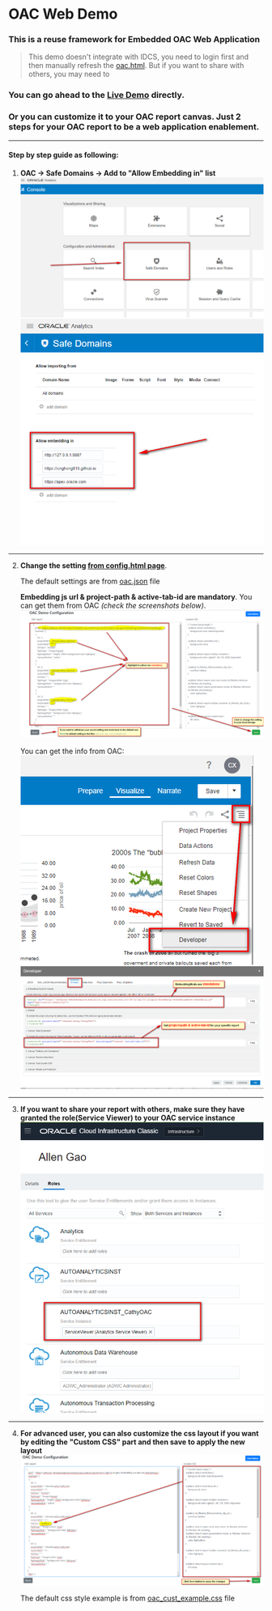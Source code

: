  # OAC Web Demo
 ### This is a reuse framework for Embedded OAC Web Application
>This demo doesn't integrate with IDCS, you need to login first and then manually refresh the [oac.html](oac.html). But if you want to share with others, you may need to 

### You can go ahead to the [Live Demo](oac.html) directly.

### Or you can customize it to your OAC report canvas. Just 2 steps for your OAC report to be a web application enablement.

-------------
#### Step by step guide as following:
1. **OAC -> Safe Domains -> Add to "Allow Embedding in" list**
    ![](images/guide/Guide_01.png)
    ![](images/guide/Guide_02.png)

-------------
2. **Change the setting [from config.html page](config.html)**.
    
    The default settings are from [oac.json](oac.json) file
    
    **Embedding js url & project-path & active-tab-id are mandatory**. You can get them from OAC _(check the screenshots below)_.
        ![](images/guide/Guide_03.png)
    
    You can get the info from OAC:
        ![](images/guide/Guide_04.png)
        ![](images/guide/Guide_05.png)

-------------
3. **If you want to share your report with others, make sure they have granted the role(Service Viewer) to your OAC service instance**
    ![](images/guide/Guide_07.png)

-------------
4. **For advanced user, you can also customize the css layout if you want by editing the "Custom CSS" part and then save to apply the new layout**
    ![](images/guide/Guide_06.png)

    The default css style example is from [oac_cust_example.css](css/oac_cust_example.css) file
